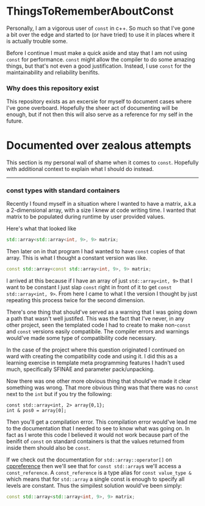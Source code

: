 # ThingsToRememberAboutConst

Personally, I am a vigorous user of `const` in c++.
So much so that I've gone a bit over the edge and
started to (or have tried) to use it in places
where it is actually trouble some.

Before I continue I must make a quick aside and stay
that I am not using `const` for performance. `const`
might allow the compiler to do some amazing things,
but that's not even a good justification. Instead, I
use `const` for the maintainability and reliability
benifits.

### Why does this repository exist
This repository exists as an excersie for myself to
document cases where I've gone overboard. Hopefully
the sheer act of documenting will be enough, but if
not then this will also serve as a reference for my
self in the future.


# Documented over zealous attempts

This section is my personal wall of shame when it
comes to `const`. Hopefully with additional context
to explain what I should do instead.

----------------------------------------------------

### const types with standard containers

Recently I found myself in a situation where I
wanted to have a matrix, a.k.a a 2-dimensional array,
with a size I knew at code writing time. I wanted that
matrix to be populated during runtime by user provided
values.

Here's what that looked like

```cpp
std::array<std::array<int, 9>, 9> matrix;
```

Then later on in that program I had wanted to have
`const` copies of that array. This is what I thought
a constant version was like.

```cpp
const std::array<const std::array<int, 9>, 9> matrix;
```

I arrived at this because if I have an array of just
`std::array<int, 9>` that I want to be constant I
just slap `const` right in front of it to get
`const std::array<int, 9>`. From here I came to what
I the version I thought by just repeating this
process twice for the second dimension.

There's one thing that should've served as a warning
that I was going down a path that wasn't well justifed.
This was the fact that I've never, in any other project,
seen the templated code I had to create to make
non-`const` and `const` versions easily compatibile. The
compiler errors and warnings would've made some type of
compatibility code necessary.

In the case of the project where this question originated
I continued on ward with creating the compatibility code
and using it. I did this as a learning exercise in template
meta programming features I hadn't used much, specifically
SFINAE and parameter pack/unpacking.

Now there was one other more obvious thing that should've
made it clear something was wrong. That more obvious thing
was that there was no `const` next to the `int` but if you
try the following:

```
const std::array<int, 2> array{0,1};
int & pos0 = array[0];
```

Then you'll get a compilation error. This compilation error
would've lead me to the documentation that I needed to see
to know what was going on. In fact as I wrote this code
I believed it would not work because part of the benifit of
`const` on standard containers is that the values returned
from inside them should also be `const`.

If we check out the documentation for `std::array::operator[]`
on [cppreference](https://en.cppreference.com/w/cpp/container/array/operator_at) then we'll see that for `const std::array`s we'll access
a `const_reference`. A `const_reference` is a type alias
for `const value_type &` which means that for `std::array`
a single const is enough to specify all levels are constant.
Thus the simpilest solution would've been simply:

```cpp
const std::array<std::array<int, 9>, 9> matrix;
```
